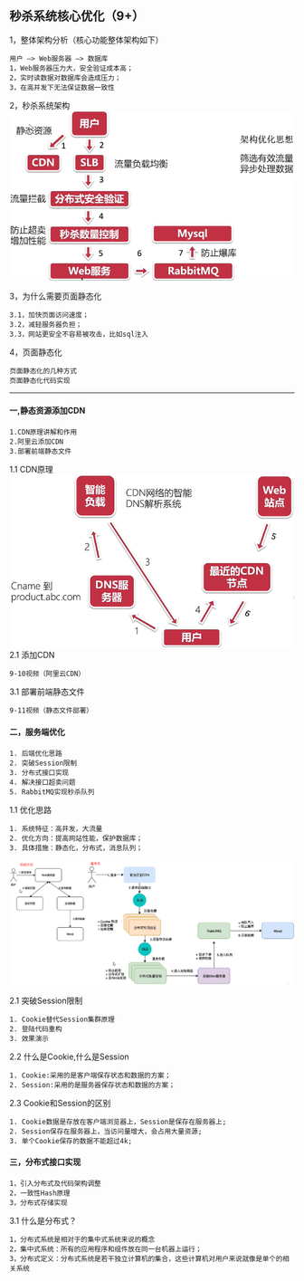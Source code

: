 ## 秒杀系统核心优化（9+）
1，整体架构分析（核心功能整体架构如下）

    用户 —> Web服务器 —> 数据库
    1，Web服务器压力大，安全验证成本高；
    2，实时读数据对数据库会造成压力；
    3，在高并发下无法保证数据一致性
2，秒杀系统架构
    ![Image text](images/006-秒杀架构.png)
    
3，为什么需要页面静态化

    3.1，加快页面访问速度；
    3.2，减轻服务器负担；
    3.3，网站更安全不容易被攻击，比如sql注入

4，页面静态化
    
    页面静态化的几种方式
    页面静态化代码实现
    
-------------------------------------------------------

#### 一,静态资源添加CDN
    
    1.CDN原理讲解和作用
    2.阿里云添加CDN
    3.部署前端静态文件
1.1 CDN原理
   ![Image text](images/007-CDN原理.png)
2.1 添加CDN

    9-10视频（阿里云CDN）
3.1 部署前端静态文件
    
    9-11视频（静态文件部署）
#### 二，服务端优化
    
    1. 后端优化思路
    2. 突破Session限制
    3. 分布式接口实现
    4. 解决接口超卖问题
    5. RabbitMQ实现秒杀队列
1.1 优化思路
    
    1. 系统特征：高并发，大流量
    2. 优化方向：提高网站性能，保护数据库；
    3. 具体措施：静态化，分布式，消息队列；
   ![Image text](images/008-传统方式vs高并发.png)
   
2.1 突破Session限制

    1. Cookie替代Session集群原理
    2. 登陆代码重构
    3. 效果演示
2.2 什么是Cookie,什么是Session
    
    1. Cookie:采用的是客户端保存状态和数据的方案；
    2. Session:采用的是服务器保存状态和数据的方案；
2.3 Cookie和Session的区别
    
    1. Cookie数据是存放在客户端浏览器上，Session是保存在服务器上;
    2. Session保存在服务器上，当访问量增大，会占用大量资源;
    3. 单个Cookie保存的数据不能超过4k;
#### 三，分布式接口实现
    
    1，引入分布式及代码架构调整
    2，一致性Hash原理
    3，分布式存储实现
3.1 什么是分布式？
    
    1，分布式系统是相对于的集中式系统来说的概念
    2，集中式系统：所有的应用程序和组件放在同一台机器上运行；
    3，分布式定义：分布式系统是若干独立计算机的集合，这些计算机对用户来说就像是单个的相关系统



    